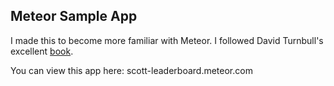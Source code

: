 ## Meteor Sample App

I made this to become more familiar with Meteor. I followed David Turnbull's excellent [book](http://meteortips.com/book/).

You can view this app here: scott-leaderboard.meteor.com